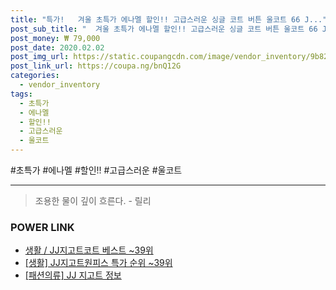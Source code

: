 ```yaml
--- 
title: "특가!   겨울 초특가 에나멜 할인!! 고급스러운 싱글 코트 버튼 울코트 66 J..." 
post_sub_title: "  겨울 초특가 에나멜 할인!! 고급스러운 싱글 코트 버튼 울코트 66 JJ지고트" 
post_money: ₩ 79,000 
post_date: 2020.02.02 
post_img_url: https://static.coupangcdn.com/image/vendor_inventory/9b82/518df267bc73e0705c083117e43845d28e444dc2dc4a136e956537075919.JPG 
post_link_url: https://coupa.ng/bnQ12G 
categories: 
  - vendor_inventory 
tags: 
  - 초특가 
  - 에나멜 
  - 할인!! 
  - 고급스러운 
  - 울코트 
--- 
```

  #초특가 #에나멜 #할인!! #고급스러운 #울코트 
<hr> 

> 조용한 물이 깊이 흐른다. - 릴리 


### POWER LINK

* <a href="https://blog.naver.com/santokki14/221793198777" target="_blank">생활 / JJ지고트코트 베스트 ~39위</a>
* <a href="https://blog.naver.com/sakai111/221793199748" target="_blank"> [생활] JJ지고트원피스 특가 순위 ~39위</a>
* <a href="https://blog.naver.com/santokki14/221768383351" target="_blank"> [패션의류] JJ 지고트 정보 </a>
